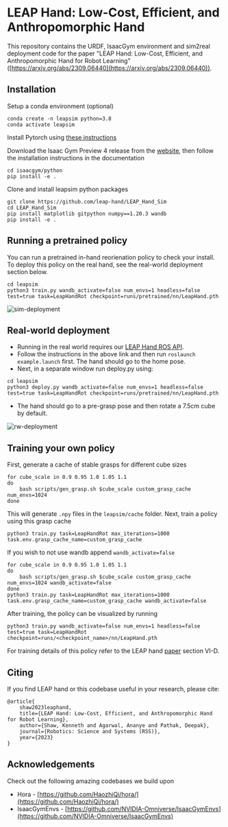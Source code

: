 # LEAP Hand: Low-Cost, Efficient, and Anthropomorphic Hand
This repository contains the URDF, IsaacGym environment and sim2real deployment code for the paper "LEAP Hand: Low-Cost, Efficient, and Anthropomorphic Hand for Robot Learning" ([https://arxiv.org/abs/2309.06440](https://arxiv.org/abs/2309.06440)).  

## Installation
 
Setup a conda environment (optional)

```
conda create -n leapsim python=3.8
conda activate leapsim
```
Install Pytorch using [these instructions](https://pytorch.org/get-started/locally/)

Download the Isaac Gym Preview 4 release from the [website](https://developer.nvidia.com/isaac-gym), then
follow the installation instructions in the documentation  
```
cd isaacgym/python
pip install -e .
```
Clone and install leapsim python packages
```
git clone https://github.com/leap-hand/LEAP_Hand_Sim
cd LEAP_Hand_Sim
pip install matplotlib gitpython numpy==1.20.3 wandb
pip install -e .
```
## Running a pretrained policy
You can run a pretrained in-hand reorienation policy to check your install. To deploy this policy on the real hand, see the real-world deployment section below. 
```
cd leapsim
python3 train.py wandb_activate=false num_envs=1 headless=false test=true task=LeapHandRot checkpoint=runs/pretrained/nn/LeapHand.pth
```
![sim-deployment](docs/images/sim.gif)

## Real-world deployment
- Running in the real world requires our [LEAP Hand ROS API](https://github.com/leap-hand/LEAP_Hand_API/tree/main/ros_module).
- Follow the instructions in the above link and then run ```roslaunch example.launch``` first.  The hand should go to the home pose.
- Next, in a separate window run deploy.py using:
```
cd leapsim
python3 deploy.py wandb_activate=false num_envs=1 headless=false test=true task=LeapHandRot checkpoint=runs/pretrained/nn/LeapHand.pth
```
- The hand should go to a pre-grasp pose and then rotate a 7.5cm cube by default.

![rw-deployment](docs/images/rw.gif)

## Training your own policy
First, generate a cache of stable grasps for different cube sizes

```
for cube_scale in 0.9 0.95 1.0 1.05 1.1 
do
	bash scripts/gen_grasp.sh $cube_scale custom_grasp_cache num_envs=1024 
done
```

This will generate `.npy` files in the `leapsim/cache` folder. Next, train a policy using this grasp cache

```
python3 train.py task=LeapHandRot max_iterations=1000 task.env.grasp_cache_name=custom_grasp_cache
```

If you wish to not use wandb append `wandb_activate=false`

```
for cube_scale in 0.9 0.95 1.0 1.05 1.1 
do
	bash scripts/gen_grasp.sh $cube_scale custom_grasp_cache num_envs=1024 wandb_activate=false
done
python3 train.py task=LeapHandRot max_iterations=1000 task.env.grasp_cache_name=custom_grasp_cache wandb_activate=false
```

After training, the policy can be visualized by running

```
python3 train.py wandb_activate=false num_envs=1 headless=false test=true task=LeapHandRot checkpoint=runs/<checkpoint_name>/nn/LeapHand.pth
```
For training details of this policy refer to the LEAP hand [paper](https://arxiv.org/abs/2309.06440) section VI-D. 

## Citing
If you find LEAP hand or this codebase useful in your research, please cite: 
```
@article{
	shaw2023leaphand,
	title={LEAP Hand: Low-Cost, Efficient, and Anthropomorphic Hand for Robot Learning},
	author={Shaw, Kenneth and Agarwal, Ananye and Pathak, Deepak},
	journal={Robotics: Science and Systems (RSS)},
	year={2023}
}
```

## Acknowledgements

Check out the following amazing codebases we build upon
- Hora - [https://github.com/HaozhiQi/hora/](https://github.com/HaozhiQi/hora/)
- IsaacGymEnvs - [https://github.com/NVIDIA-Omniverse/IsaacGymEnvs](https://github.com/NVIDIA-Omniverse/IsaacGymEnvs)
